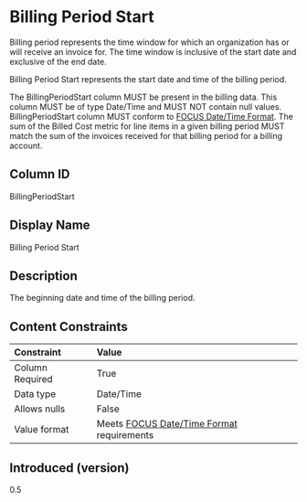 # Billing Period Start

Billing period represents the time window for which an organization has or will receive an invoice for. The time window is inclusive of the start date and exclusive of the end date.

Billing Period Start represents the start date and time of the billing period.

The BillingPeriodStart column MUST be present in the billing data. This column MUST be of type Date/Time and MUST NOT contain null values. BillingPeriodStart column MUST conform to [FOCUS Date/Time Format](../attributes/datetime_format.md). The sum of the Billed Cost metric for line items in a given billing period MUST match the sum of the invoices received for that billing period for a billing account.

## Column ID

BillingPeriodStart

## Display Name

Billing Period Start

## Description

The beginning date and time of the billing period.

## Content Constraints

| Constraint      | Value                                                         |
|:----------------|:--------------------------------------------------------------|
| Column Required | True                                                          |
| Data type       | Date/Time                                                     |
| Allows nulls    | False                                                         |
| Value format    | Meets [FOCUS Date/Time Format](../attributes/datetime_format.md) requirements |

## Introduced (version)

0.5
